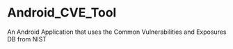 Android_CVE_Tool
================

An Android Application that uses the Common Vulnerabilities and Exposures DB from NIST